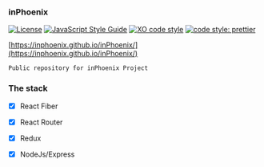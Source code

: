 ### inPhoenix
[![License](https://img.shields.io/badge/license-MIT-blue.svg?style=flat-square)](https://github.com/inPhoenix/)
[![JavaScript Style Guide](https://img.shields.io/badge/code_style-standard-brightgreen.svg)](https://standardjs.com)
[![XO code style](https://img.shields.io/badge/code_style-XO-5ed9c7.svg)](https://github.com/xojs/xo)
[![code style: prettier](https://img.shields.io/badge/code_style-prettier-ff69b4.svg?style=flat-square)](https://github.com/prettier/prettier)


[https://inphoenix.github.io/inPhoenix/](https://inphoenix.github.io/inPhoenix/)

    Public repository for inPhoenix Project

### The stack
- [x] React Fiber
- [x] React Router
- [x] Redux
- [x] NodeJs/Express

